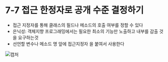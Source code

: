 # 7-7 접근 한정자로 공개 수준 결정하기 
* 접근 지정자를 통해 클래스의 필드나 메소드의 호출 여부를 정할 수 있다
* 은닉성: 객체지향 프로그래밍에서는 필요한 최소의 기능만 노출하고 내부를 감출 것을 요구하는것
* 선언할 변수나 메소드 명 앞에 접근지정자 을 붙여서 사용한다


![캡처](https://github.com/madwil730/C-Project/assets/65881884/e2d8cec3-59fb-4913-b2a1-6ebcd21f670c)
